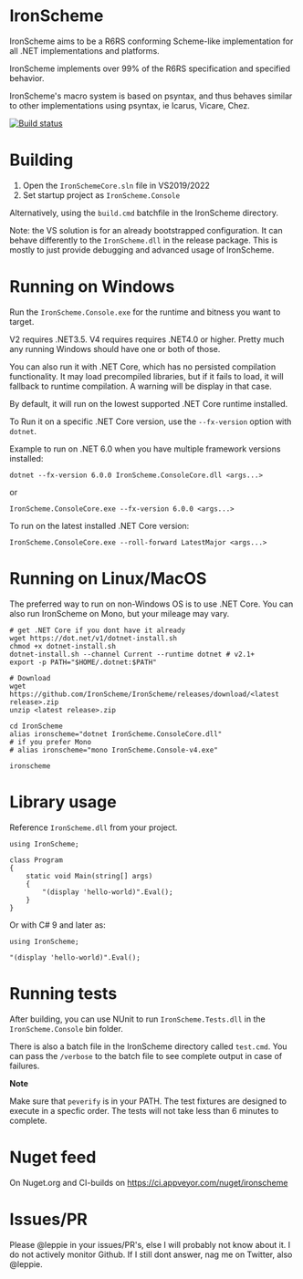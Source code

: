 IronScheme
==========

IronScheme aims to be a R6RS conforming Scheme-like implementation for all .NET implementations and platforms.

IronScheme implements over 99% of the R6RS specification and specified behavior. 

IronScheme's macro system is based on psyntax, and thus behaves similar to other implementations using psyntax, ie Icarus, Vicare, Chez.

[![Build status](https://ci.appveyor.com/api/projects/status/github/IronScheme/IronScheme?branch=master&svg=true)](https://ci.appveyor.com/project/leppie/ironscheme/branch/master)

Building
========

1. Open the `IronSchemeCore.sln` file in VS2019/2022
2. Set startup project as `IronScheme.Console`

Alternatively, using the `build.cmd` batchfile in the IronScheme directory.

Note: the VS solution is for an already bootstrapped configuration. It can behave differently to the `IronScheme.dll` in the release package. This is mostly to just provide debugging and advanced usage of IronScheme.

Running on Windows
==================

Run the `IronScheme.Console.exe` for the runtime and bitness you want to target. 

V2 requires .NET3.5. V4 requires requires .NET4.0 or higher. Pretty much any running Windows should have one or both of those.

You can also run it with .NET Core, which has no persisted compilation functionality. It may load precompiled libraries, but if it fails to load, it will fallback to runtime compilation. A warning will be display in that case.

By default, it will run on the lowest supported .NET Core runtime installed.

To Run it on a specific .NET Core version, use the `--fx-version` option with `dotnet`.

Example to run on .NET 6.0 when you have multiple framework versions installed:

```
dotnet --fx-version 6.0.0 IronScheme.ConsoleCore.dll <args...>
```
or
```
IronScheme.ConsoleCore.exe --fx-version 6.0.0 <args...>
```

To run on the latest installed .NET Core version:

```
IronScheme.ConsoleCore.exe --roll-forward LatestMajor <args...>
```

Running on Linux/MacOS
=======================

The preferred way to run on non-Windows OS is to use .NET Core. You can also run IronScheme on Mono, but your mileage may vary.

```
# get .NET Core if you dont have it already
wget https://dot.net/v1/dotnet-install.sh
chmod +x dotnet-install.sh
dotnet-install.sh --channel Current --runtime dotnet # v2.1+
export -p PATH="$HOME/.dotnet:$PATH"
```

```
# Download 
wget https://github.com/IronScheme/IronScheme/releases/download/<latest release>.zip
unzip <latest release>.zip
```

```
cd IronScheme
alias ironscheme="dotnet IronScheme.ConsoleCore.dll"
# if you prefer Mono
# alias ironscheme="mono IronScheme.Console-v4.exe"

ironscheme
```

Library usage
=============

Reference `IronScheme.dll` from your project. 

```
using IronScheme;

class Program
{
    static void Main(string[] args)
    {
        "(display 'hello-world)".Eval();
    }
} 
```

Or with C# 9 and later as:

```
using IronScheme;

"(display 'hello-world)".Eval();
```

Running tests
=============

After building, you can use NUnit to run `IronScheme.Tests.dll` in the `IronScheme.Console` bin folder. 

There is also a batch file in the IronScheme directory called `test.cmd`. You can pass the `/verbose` to the batch file to see complete output in case of failures.

**Note**

Make sure that `peverify` is in your PATH. The test fixtures are designed to execute in a specfic order. The tests will not take less than 6 minutes to complete.

Nuget feed
==========

On Nuget.org and CI-builds on https://ci.appveyor.com/nuget/ironscheme

Issues/PR
=========

Please @leppie in your issues/PR's, else I will probably not know about it. I do not actively monitor Github. If I still dont answer, nag me on Twitter, also @leppie.
    
